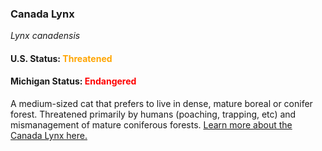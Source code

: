 <h3>Canada Lynx</h3>
<i>Lynx canadensis</i>
<h4>U.S. Status: <span style="color:orange;">Threatened</span></h4>
<h4>Michigan Status: <span style="color:red;">Endangered</span></h4>
<p>
A medium-sized cat that prefers to live in dense, mature boreal or conifer forest. Threatened primarily by humans (poaching, trapping, etc) and mismanagement of mature coniferous forests. <a href="https://www.fws.gov/midwest/endangered/mammals/lynx/index.html">Learn more about the Canada Lynx here.</a>
</p>